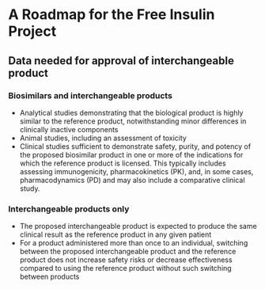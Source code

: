 # A Roadmap for the Free Insulin Project

## Data needed for approval of interchangeable product

### Biosimilars and interchangeable products
- Analytical studies demonstrating that the biological product is highly similar to the reference product, notwithstanding minor differences in clinically inactive components
- Animal studies, including an assessment of toxicity
- Clinical studies sufficient to demonstrate safety, purity, and potency of the proposed biosimilar product in one or more of the indications for which the reference product is licensed. This typically includes assessing immunogenicity, pharmacokinetics (PK), and, in some cases, pharmacodynamics (PD) and may also include a comparative clinical study.

### Interchangeable products only
- The proposed interchangeable product is expected to produce the same clinical result as the reference product in any given patient
- For a product administered more than once to an individual, switching between the proposed interchangeable product and the reference product does not increase safety risks or decrease effectiveness compared to using the reference product without such switching between products
